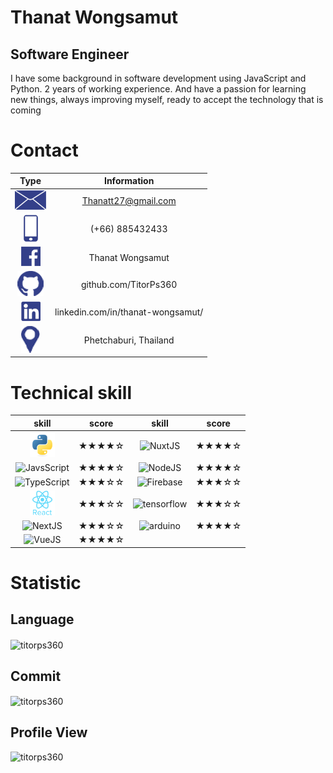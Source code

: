 # Thanat Wongsamut

## Software Engineer

I have some background in software development using JavaScript and Python. 2 years of working experience. And have a passion for learning new things, always improving myself, ready to accept the technology that is coming

# Contact

|                 Type                 |            Information            |
| :----------------------------------: | :-------------------------------: |
|    ![Email icon](/icon/email.png)    |        Thanatt27@gmail.com        |
|    ![Phone icon](/icon/phone.png)    |          (+66) 885432433          |
| ![Facebook icon](/icon/facebook.png) |         Thanat Wongsamut          |
|   ![Github icon](/icon/github.png)   |       github.com/TitorPs360       |
| ![LinkedIn icon](/icon/linkedin.png) | linkedin.com/in/thanat-wongsamut/ |
|  ![Address icon](/icon/address.png)  |       Phetchaburi, Thailand       |

# Technical skill

|                                                                        skill                                                                        | score |                                                         skill                                                         | score |
| :-------------------------------------------------------------------------------------------------------------------------------------------------: | :---: | :-------------------------------------------------------------------------------------------------------------------: | :---: |
|     <img src="https://raw.githubusercontent.com/devicons/devicon/master/icons/python/python-original.svg" alt="Python" width="40" height="40"/>     | ★★★★☆ |           <img src="https://cdn.worldvectorlogo.com/logos/nuxt-2.svg" alt="NuxtJS" width="40" height="40"/>           | ★★★★☆ |
|      <img src="https://upload.wikimedia.org/wikipedia/commons/9/99/Unofficial_JavaScript_logo_2.svg" alt="JavsScript" width="40" height="40"/>      | ★★★★☆ |        <img src="https://cdn.worldvectorlogo.com/logos/nodejs-icon.svg" alt="NodeJS" width="40" height="40"/>         | ★★★★☆ |
|                      <img src="https://cdn.worldvectorlogo.com/logos/typescript.svg" alt="TypeScript" width="40" height="40"/>                      | ★★★☆☆ |        <img src="https://cdn.worldvectorlogo.com/logos/firebase-1.svg" alt="Firebase" width="40" height="40"/>        | ★★★☆☆ |
| <img src="https://raw.githubusercontent.com/devicons/devicon/master/icons/react/react-original-wordmark.svg" alt="ReactJS" width="40" height="40"/> | ★★★☆☆ | <img src="https://www.vectorlogo.zone/logos/tensorflow/tensorflow-icon.svg" alt="tensorflow" width="40" height="40"/> | ★★★☆☆ |
|               <img src="https://seeklogo.com/images/N/next-js-logo-8FCFF51DD2-seeklogo.com.png" alt="NextJS" width="40" height="40"/>               | ★★★☆☆ |         <img src="https://cdn.worldvectorlogo.com/logos/arduino-1.svg" alt="arduino" width="40" height="40"/>         | ★★★★☆ |
|                                <img src="https://v2.vuejs.org/images/logo.svg" alt="VueJS" width="40" height="40"/>                                 | ★★★★☆ |                                                                                                                       |       |

<!-- <p align="left"> <a href="https://github.com/ryo-ma/github-profile-trophy"><img src="https://github-profile-trophy.vercel.app/?username=titorps360" alt="titorps360" /></a> </p> -->

<!-- - 💬 Ask me about **VueJS NuxtJS ReactJS ReactNative NextJS** -->

<!-- - 📫 How to reach me **TitorPs360Gamer@gmail.com** -->

# Statistic

## Language

  <img align="center" src="https://github-readme-stats.vercel.app/api/top-langs?username=titorps360&show_icons=true&locale=en&layout=compact" alt="titorps360" />

## Commit

  <img align="center" src="https://github-readme-stats.vercel.app/api?username=titorps360&show_icons=true&locale=en" alt="titorps360" />

## Profile View

  <img src="https://komarev.com/ghpvc/?username=titorps360&label=Profile%20views&color=0e75b6&style=flat" alt="titorps360" />

<!-- <p><img align="center" src="https://github-readme-streak-stats.herokuapp.com/?user=titorps360&" alt="titorps360" /></p> -->
